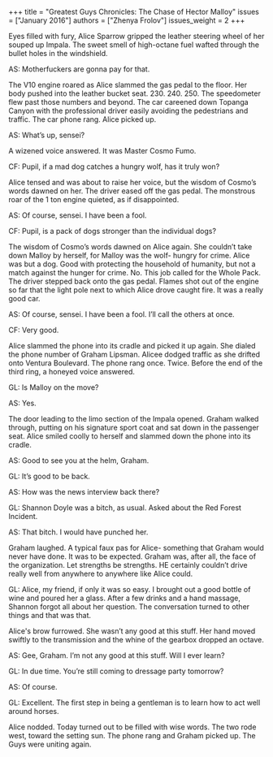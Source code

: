 +++
title = "Greatest Guys Chronicles: The Chase of Hector Malloy"
issues = ["January 2016"]
authors = ["Zhenya Frolov"]
issues_weight = 2
+++

Eyes filled with fury, Alice Sparrow gripped the leather steering wheel of her souped up Impala. The sweet smell of high-octane fuel wafted through the bullet holes in the windshield.

AS: Motherfuckers are gonna pay for that.

The V10 engine roared as Alice slammed the gas pedal to the floor. Her body pushed into the leather bucket seat. 230. 240. 250. The speedometer flew past those numbers and beyond. The car careened down Topanga Canyon with the professional driver easily avoiding the pedestrians and traffic. The car phone rang. Alice picked up.

AS: What’s up, sensei?

A wizened voice answered. It was Master Cosmo Fumo.

CF: Pupil, if a mad dog catches a hungry wolf, has it truly won?

Alice tensed and was about to raise her voice, but the wisdom of Cosmo’s words dawned on her. The driver eased off the gas pedal. The monstrous roar of the 1 ton engine quieted, as if disappointed.

AS: Of course, sensei. I have been a fool.

CF: Pupil, is a pack of dogs stronger than the individual dogs?

The wisdom of Cosmo’s words dawned on Alice again. She couldn’t take down Malloy by herself, for Malloy was the wolf- hungry for crime. Alice was but a dog. Good with protecting the household of humanity, but not a match against the hunger for crime. No. This job called for the Whole Pack. The driver stepped back onto the gas pedal. Flames shot out of the engine so far that the light pole next to which Alice drove caught fire. It was a really good car.

AS: Of course, sensei. I have been a fool. I’ll call the others at once.

CF: Very good.

Alice slammed the phone into its cradle and picked it up again. She dialed the phone number of Graham Lipsman. Alicee dodged traffic as she drifted onto Ventura Boulevard. The phone rang once. Twice. Before the end of the third ring, a honeyed voice answered.

GL: Is Malloy on the move?

AS: Yes.

The door leading to the limo section of the Impala opened. Graham walked through, putting on his signature sport coat and sat down in the passenger seat. Alice smiled coolly to herself and slammed down the phone into its cradle.

AS: Good to see you at the helm, Graham.

GL: It’s good to be back.

AS: How was the news interview back there?

GL: Shannon Doyle was a bitch, as usual. Asked about the Red Forest Incident.

AS: That bitch. I would have punched her.

Graham laughed. A typical faux pas for Alice- something that Graham would never have done. It was to be expected. Graham was, after all, the face of the organization. Let strengths be strengths. HE certainly couldn’t drive really well from anywhere to anywhere like Alice could.

GL: Alice, my friend, if only it was so easy. I brought out a good bottle of wine and poured her a glass. After a few drinks and a hand massage, Shannon forgot all about her question. The conversation turned to other things and that was that.

Alice's brow furrowed. She wasn’t any good at this stuff. Her hand moved swiftly to the transmission and the whine of the gearbox dropped an octave.

AS: Gee, Graham. I’m not any good at this stuff. Will I ever learn?

GL: In due time. You’re still coming to dressage party tomorrow?

AS: Of course.

GL: Excellent. The first step in being a gentleman is to learn how to act well around horses.

Alice nodded. Today turned out to be filled with wise words. The two rode west, toward the setting sun. The phone rang and Graham picked up. The Guys were uniting again.
